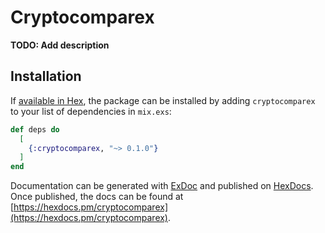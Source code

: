 # Cryptocomparex

**TODO: Add description**

## Installation

If [available in Hex](https://hex.pm/docs/publish), the package can be installed
by adding `cryptocomparex` to your list of dependencies in `mix.exs`:

```elixir
def deps do
  [
    {:cryptocomparex, "~> 0.1.0"}
  ]
end
```

Documentation can be generated with [ExDoc](https://github.com/elixir-lang/ex_doc)
and published on [HexDocs](https://hexdocs.pm). Once published, the docs can
be found at [https://hexdocs.pm/cryptocomparex](https://hexdocs.pm/cryptocomparex).


